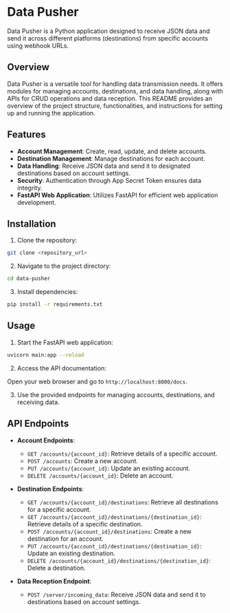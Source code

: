 # Data Pusher

Data Pusher is a Python application designed to receive JSON data and send it across different platforms (destinations) from specific accounts using webhook URLs.

## Overview

Data Pusher is a versatile tool for handling data transmission needs. It offers modules for managing accounts, destinations, and data handling, along with APIs for CRUD operations and data reception. This README provides an overview of the project structure, functionalities, and instructions for setting up and running the application.

## Features

- **Account Management**: Create, read, update, and delete accounts.
- **Destination Management**: Manage destinations for each account.
- **Data Handling**: Receive JSON data and send it to designated destinations based on account settings.
- **Security**: Authentication through App Secret Token ensures data integrity.
- **FastAPI Web Application**: Utilizes FastAPI for efficient web application development.

## Installation

1. Clone the repository:

```bash
git clone <repository_url>
```

2. Navigate to the project directory:

```bash
cd data-pusher
```

3. Install dependencies:

```bash
pip install -r requirements.txt
```

## Usage

1. Start the FastAPI web application:

```bash
uvicorn main:app --reload
```

2. Access the API documentation:

Open your web browser and go to `http://localhost:8000/docs`.

3. Use the provided endpoints for managing accounts, destinations, and receiving data.

## API Endpoints

- **Account Endpoints**:

  - `GET /accounts/{account_id}`: Retrieve details of a specific account.
  - `POST /accounts`: Create a new account.
  - `PUT /accounts/{account_id}`: Update an existing account.
  - `DELETE /accounts/{account_id}`: Delete an account.

- **Destination Endpoints**:

  - `GET /accounts/{account_id}/destinations`: Retrieve all destinations for a specific account.
  - `GET /accounts/{account_id}/destinations/{destination_id}`: Retrieve details of a specific destination.
  - `POST /accounts/{account_id}/destinations`: Create a new destination for an account.
  - `PUT /accounts/{account_id}/destinations/{destination_id}`: Update an existing destination.
  - `DELETE /accounts/{account_id}/destinations/{destination_id}`: Delete a destination.

- **Data Reception Endpoint**:
  - `POST /server/incoming_data`: Receive JSON data and send it to destinations based on account settings.
